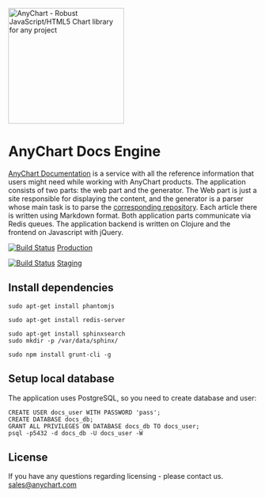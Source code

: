 [<img src="https://cdn.anychart.com/images/logo-transparent-segoe.png?2" width="234px" alt="AnyChart - Robust JavaScript/HTML5 Chart library for any project">](https://anychart.com)

# AnyChart Docs Engine

[AnyChart Documentation](https://docs.anychart.com/) is a service with all the reference information that users might
 need while working with AnyChart products. The application consists of two parts: the web part and the generator.
The Web part is just a site responsible for displaying the content, and the generator is a parser whose main task is
to parse the [corresponding repository](https://github.com/AnyChart/docs.anychart.com).
Each article there is written using Markdown format. Both application parts communicate via Redis queues. 
The application backend is written on Clojure and the frontend on Javascript with jQuery.



[![Build Status](https://travis-ci.com/AnyChart/docs-engine.svg?token=ERMLfyrvWdA8g6gi11Vp&branch=master)](https://travis-ci.com/AnyChart/docs-engine)
[Production](http://docs.anychart.com)

[![Build Status](https://travis-ci.com/AnyChart/docs-engine.svg?token=ERMLfyrvWdA8g6gi11Vp&branch=staging)](https://travis-ci.com/AnyChart/docs-engine)
[Staging](http://docs.anychart.stg)


## Install dependencies

```
sudo apt-get install phantomjs

sudo apt-get install redis-server

sudo apt-get install sphinxsearch
sudo mkdir -p /var/data/sphinx/

sudo npm install grunt-cli -g
```


## Setup local database
The application uses PostgreSQL, so you need to create database and user:
```
CREATE USER docs_user WITH PASSWORD 'pass';
CREATE DATABASE docs_db;
GRANT ALL PRIVILEGES ON DATABASE docs_db TO docs_user;
psql -p5432 -d docs_db -U docs_user -W
```

## License
If you have any questions regarding licensing - please contact us. <sales@anychart.com>
